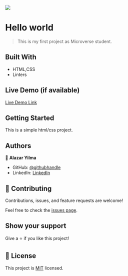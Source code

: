![](https://img.shields.io/badge/Microverse-blueviolet)

# Hello world 

> This is my first project as Microverse student.


## Built With

- HTML,CSS
- Linters

## Live Demo (if available)

[Live Demo Link](https://livedemo.com)


## Getting Started
This is a simple html/css project.


## Authors

👤 **Alazar Yilma**

- GitHub: [@githubhandle](https://github.com/Agetuni)
- LinkedIn: [LinkedIn](https://www.linkedin.com/in/aleazar-yilma-b614b6174/)
## 🤝 Contributing

Contributions, issues, and feature requests are welcome!

Feel free to check the [issues page](../../issues/).

## Show your support

Give a ⭐️ if you like this project!


## 📝 License

This project is [MIT](./MIT.md) licensed.